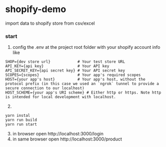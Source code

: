 # shopify-demo
import data to shopify  store from csv/excel

### start
1.  config the .env at the project root folder with your shopify account info like
```
SHOP={dev store url}            # Your test store URL
API_KEY={api key}               # Your API key
API_SECRET_KEY={api secret key} # Your API secret key
SCOPES={scopes}                 # Your app's required scopes
HOST={your app's host}          # Your app's host, without the protocol prefix (in this case we used an `ngrok` tunnel to provide a secure connection to our localhost)
HOST_SCHEME={your app's URI scheme} # Either http or https. Note http is intended for local development with localhost.
```
2.  
```
yarn instal
yarn run build
yarn run start
```

3.  in browser open http://localhost:3000/login
4. in same browser open http://localhost:3000/product





